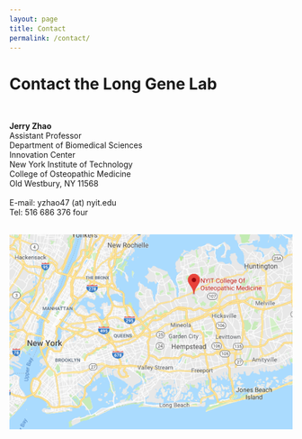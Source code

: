 ```yaml
---
layout: page
title: Contact
permalink: /contact/
--- 
```


# Contact the Long Gene Lab<br>
 <br>
 
**Jerry Zhao**<br>
Assistant Professor<br>
Department of Biomedical Sciences<br>
Innovation Center<br>
New York Institute of Technology<br>
College of Osteopathic Medicine<br>
Old Westbury, NY 11568<br>
 <br>
E-mail: yzhao47 (at) nyit.edu<br>
Tel: 516 686 376 four<br>
 <br>

<img width="800" src="/img/ML_Omics_Lab_googlemap_1.png" data-action="zoom">



